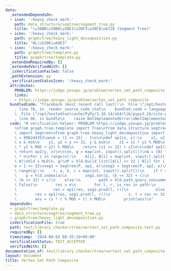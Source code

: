 ```yaml
---
data:
  _extendedDependsOn:
  - icon: ':heavy_check_mark:'
    path: data_structure/segtree/segment_tree.py
    title: "\u30BB\u30B0\u30E1\u30F3\u30C8\u6728 (Segment Tree)"
  - icon: ':heavy_check_mark:'
    path: graph/tree/heavy_light_decomposition.py
    title: "HL\u5206\u89E3"
  - icon: ':heavy_check_mark:'
    path: graph/tree/template.py
    title: graph/tree/template.py
  _extendedRequiredBy: []
  _extendedVerifiedWith: []
  _isVerificationFailed: false
  _pathExtension: py
  _verificationStatusIcon: ':heavy_check_mark:'
  attributes:
    PROBLEM: https://judge.yosupo.jp/problem/vertex_set_path_composite
    links:
    - https://judge.yosupo.jp/problem/vertex_set_path_composite
  bundledCode: "Traceback (most recent call last):\n  File \"/opt/hostedtoolcache/PyPy/3.10.14/x64/lib/pypy3.10/site-packages/onlinejudge_verify/documentation/build.py\"\
    , line 76, in _render_source_code_stat\n    bundled_code = language.bundle(\n\
    \  File \"/opt/hostedtoolcache/PyPy/3.10.14/x64/lib/pypy3.10/site-packages/onlinejudge_verify/languages/python.py\"\
    , line 96, in bundle\n    raise NotImplementedError\nNotImplementedError\n"
  code: "# verification-helper: PROBLEM https://judge.yosupo.jp/problem/vertex_set_path_composite\n\
    \nfrom graph.tree.template import Tree\nfrom data_structure.segtree.segment_tree\
    \ import Segtree\nfrom graph.tree.heavy_light_decomposition import HLD\n\nMOD\
    \ = 998244353\nmsk = (1 << 32) - 1\n\n\ndef op1(x, y):\n    x1, x2 = x >> 32,\
    \ x & msk\n    y1, y2 = y >> 32, y & msk\n    z1 = x1 * y1 % MOD\n    z2 = (x2\
    \ * y1 % MOD + y2) % MOD\n    return (z1 << 32) + z2\n\n\ndef op2(x, y):\n   \
    \ return op1(y, x)\n\n\nn, q = map(int, input().split())\nA = [0] * n\nB = [0]\
    \ * n\nfor i in range(n):\n    A[i], B[i] = map(int, input().split())\ng = Tree.from_input(n,\
    \ 0)\nhld = HLD(n, g)\nP = hld.build_list([A[i] << 32 | B[i] for i in range(n)])\n\
    e = 1 << 32\nseg1 = Segtree(P, op1, e)\nseg2 = Segtree(P, op2, e)\n\nfor _ in\
    \ range(q):\n    t, a, b, c = map(int, input().split())\n    if t == 0:\n    \
    \    p = hld.index(a)\n        seg1.set(p, (b << 32) + c)\n        seg2.set(p,\
    \ (b << 32) + c)\n    else:\n        path = hld.path_query_noncommutative(a, b,\
    \ False)\n        res = e\n        for l, r, is_rev in path:\n            if is_rev:\n\
    \                res = op1(res, seg2.prod(l, r))\n            else:\n        \
    \        res = op1(res, seg1.prod(l, r))\n        s, t = res >> 32, res & msk\n\
    \        ans = (s * c % MOD + t) % MOD\n        print(ans)\n"
  dependsOn:
  - graph/tree/template.py
  - data_structure/segtree/segment_tree.py
  - graph/tree/heavy_light_decomposition.py
  isVerificationFile: true
  path: test/library_checker/tree/vertext_set_path_composite.test.py
  requiredBy: []
  timestamp: '2024-09-03 08:35:19+09:00'
  verificationStatus: TEST_ACCEPTED
  verifiedWith: []
documentation_of: test/library_checker/tree/vertext_set_path_composite.test.py
layout: document
title: Vertex Set Path Composite
---
```


